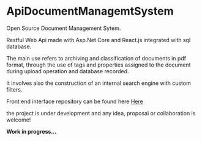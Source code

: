 # ApiDocumentManagemtSystem
Open Source Document Management Sytem.

Restful Web Api made with Asp.Net Core and React.js integrated with sql database.

The main use refers to archiving and classification of documents in pdf format, through the use of tags and properties assigned to the document during upload operation and database recorded.

It involves also the construction of an internal search engine with custom filters.

Front end interface repository can be found here [Here](https://github.com/Benjacho/frontDms)

the project is under development and any idea, proposal or collaboration is welcome!

**Work in progress...**
